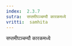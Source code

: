```yaml
---
index:  2.3.7
sutra:  सप्तमीपञ्चम्यौ कारकमध्ये
vritti:  samhita 
---
```


सप्तमीपञ्चम्यौ कारकमध्ये

